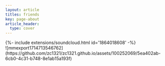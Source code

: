 ```yaml
---
layout: article
titles: friends
key: page-about
article_header:
  type: cover
---
```

<div>{%- include extensions/soundcloud.html id='1864018608' -%}</div>
![mmexport1714713546762](https://github.com/zc1321/zc1321.github.io/assets/100252069/5ea402ab-6cb0-4c31-b748-8e1ab15a193f)



